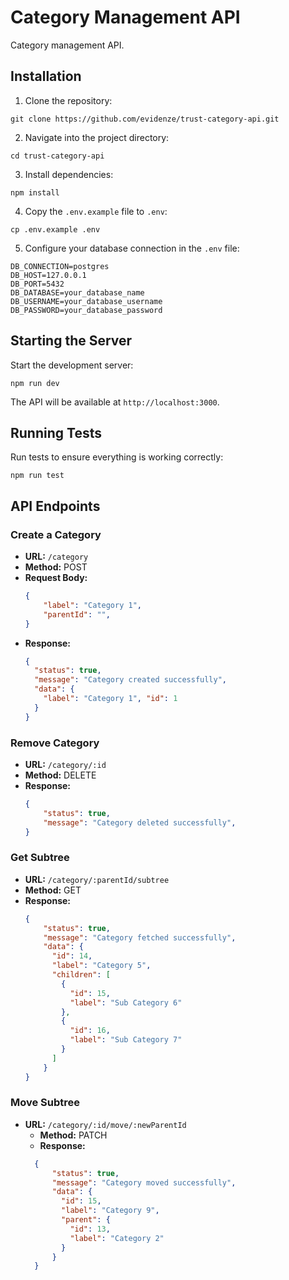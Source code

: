 # Category Management API

Category management API.

## Installation

1. Clone the repository:

```
git clone https://github.com/evidenze/trust-category-api.git
```

2. Navigate into the project directory:

```
cd trust-category-api
```

3. Install dependencies:

```
npm install
```

4. Copy the `.env.example` file to `.env`:

```
cp .env.example .env
```

5. Configure your database connection in the `.env` file:

```
DB_CONNECTION=postgres
DB_HOST=127.0.0.1
DB_PORT=5432
DB_DATABASE=your_database_name
DB_USERNAME=your_database_username
DB_PASSWORD=your_database_password
```

## Starting the Server

Start the development server:

```
npm run dev
```

The API will be available at `http://localhost:3000`.

## Running Tests

Run tests to ensure everything is working correctly: 

```
npm run test
```

## API Endpoints

### Create a Category

- **URL:** `/category`
- **Method:** POST
- **Request Body:**
  ```json
  {
      "label": "Category 1",
      "parentId": "",
  }
  ```
- **Response:**
  ```json
  {
    "status": true,
    "message": "Category created successfully",
    "data": {
      "label": "Category 1", "id": 1
    }
  }
  ```

### Remove Category

- **URL:** `/category/:id`
- **Method:** DELETE
- **Response:**
  ```json
  {
      "status": true,
      "message": "Category deleted successfully",
  }
  ```

### Get Subtree

- **URL:** `/category/:parentId/subtree`
- **Method:** GET
- **Response:**
  ```json
  {
      "status": true,
      "message": "Category fetched successfully",
      "data": {
        "id": 14,
        "label": "Category 5",
        "children": [
          {
            "id": 15,
            "label": "Sub Category 6"
          },
          {
            "id": 16,
            "label": "Sub Category 7"
          }
        ]
      }
  }
  ```

### Move Subtree

- **URL:** `/category/:id/move/:newParentId`
  - **Method:** PATCH
  - **Response:**
  ```json
    {
        "status": true,
        "message": "Category moved successfully",
        "data": {
          "id": 15,
          "label": "Category 9",
          "parent": {
            "id": 13,
            "label": "Category 2"
          }
        }
    }
    ```